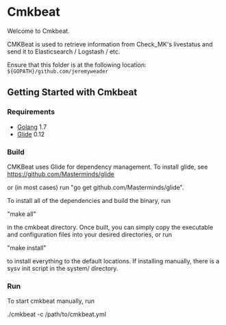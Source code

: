 # Cmkbeat

Welcome to Cmkbeat.

CMKBeat is used to retrieve information from Check_MK's livestatus and send it to Elasticsearch / Logstash / etc.

Ensure that this folder is at the following location:
`${GOPATH}/github.com/jeremyweader`

## Getting Started with Cmkbeat

### Requirements

* [Golang](https://golang.org/dl/) 1.7
* [Glide](https://glide.sh) 0.12

### Build

CMKBeat uses Glide for dependency management. To install glide, see https://github.com/Masterminds/glide

or (in most cases) run "go get github.com/Masterminds/glide".

To install all of the dependencies and build the binary, run

"make all"

in the cmkbeat directory.  Once built, you can simply copy the executable and configuration files into your
desired directories, or run

"make install"

to install everything to the default locations. If installing manually, there is a sysv init script in the
system/ directory.

### Run

To start cmkbeat manually, run

./cmkbeat -c /path/to/cmkbeat.yml 
